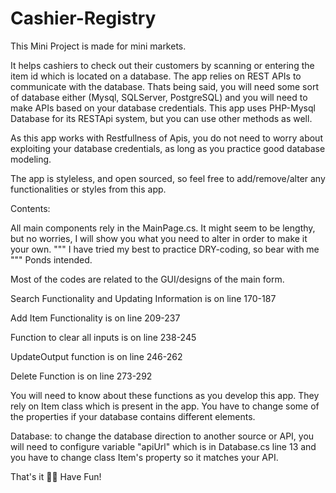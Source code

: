 # Cashier-Registry

This Mini Project is made for mini markets.

It helps cashiers to check out their customers by scanning or entering the item id which is located on a database.
The app relies on REST APIs to communicate with the database. Thats being said, you will need some sort of database
either (Mysql, SQLServer, PostgreSQL) and you will need to make APIs based on your database credentials.
This app uses PHP-Mysql Database for its RESTApi system, but you can use other methods as well.

As this app works with Restfullness of Apis, you do not need to worry about exploiting your database credentials,
as long as you practice good database modeling.

The app is styleless, and open sourced, so feel free to add/remove/alter any functionalities or styles from this app.

Contents:

All main components rely in the MainPage.cs. It might seem to be lengthy, but no worries, I will show you what you need to alter
in order to make it your own. """ I have tried my best to practice DRY-coding, so bear with me """ Ponds intended.

Most of the codes are related to the GUI/designs of the main form.

Search Functionality and Updating Information is on line 170-187

Add Item Functionality is on line 209-237

Function to clear all inputs is on line 238-245

UpdateOutput function is on line 246-262

Delete Function is on line 273-292

You will need to know about these functions as you develop this app. They rely on Item class which is present in the app.
You have to change some of the properties if your database contains different elements.




Database:
to change the database direction to another source or API, you will need to configure variable "apiUrl" which is in Database.cs line 13
and you have to change class Item's property so it matches your API.


That's it 🥇😃
Have Fun!
